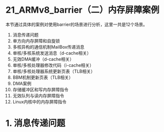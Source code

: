 # 21_ARMv8_barrier（二）内存屏障案例

本节通过具体的案例对使用barrier的场景进行分析，这里一共是12个场景。

1.   消息传递问题
2.   单方向内存屏障和自旋锁
3.   多核异构的通信机制MailBox传递消息
4.   单核/多核系统发送消息（d-cache相关）
5.   无效DMA缓冲（d-cache相关）
6.   单核/多核处理器修改代码（i-cache相关）
7.   单核/多核处理器系统更新页表（TLB相关）
8.   BBM机制更新页表（TLB相关）
9.   DMA案例
10.   存储缓冲区和写内存屏障指令
11.   无效队列与读内存屏障指令
12.   Linux内核中的内存屏障指令

# 1. 消息传递问题

